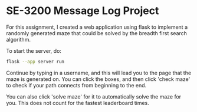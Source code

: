 # SE-3200 Message Log Project

For this assignment, I created a web application using flask to implement a randomly generated maze that could be solved by the breadth first search algorithm.

To start the server, do:
```bash
flask --app server run
```

Continue by typing in a username, and this will lead you to the page that the maze is generated on. You can click the boxes, and then click 'check maze' to check if your path connects from beginning to the end.

You can also click 'solve maze' for it to automatically solve the maze for you. This does not count for the fastest leaderboard times.